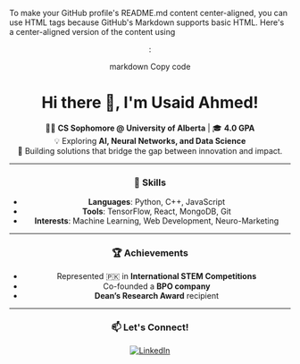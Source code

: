 
To make your GitHub profile's README.md content center-aligned, you can use HTML tags because GitHub's Markdown supports basic HTML. Here's a center-aligned version of the content using <div align="center">:

markdown
Copy code
<div align="center">

# Hi there 👋, I'm Usaid Ahmed!

👨‍🎓 **CS Sophomore @ University of Alberta** | 🎓 **4.0 GPA**  
💡 Exploring **AI, Neural Networks, and Data Science**  
🚀 Building solutions that bridge the gap between innovation and impact.  

---

### 🌟 Skills
- **Languages**: Python, C++, JavaScript  
- **Tools**: TensorFlow, React, MongoDB, Git  
- **Interests**: Machine Learning, Web Development, Neuro-Marketing  

---

### 🏆 Achievements
- Represented 🇵🇰 in **International STEM Competitions**  
- Co-founded a **BPO company**  
- **Dean’s Research Award** recipient  

---

### 📫 Let's Connect!
[![LinkedIn](https://img.shields.io/badge/-LinkedIn-blue?style=flat&logo=linkedin)](https://linkedin.com/in/usaid-ahmed)  

</div>
